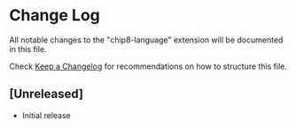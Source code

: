 # Change Log

All notable changes to the "chip8-language" extension will be documented in this file.

Check [Keep a Changelog](http://keepachangelog.com/) for recommendations on how to structure this file.

## [Unreleased]

- Initial release